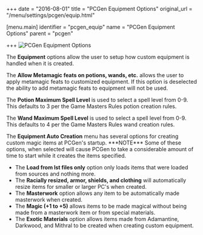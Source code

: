 +++
date = "2016-08-01"
title = "PCGen Equipment Options"
original_url = "/menu/settings/pcgen/equip.html"

[menu.main]
    identifier = "pcgen_equip"
    name = "PCGen Equipment Options"
    parent = "pcgen"
    
+++
![PCGen Equipment Options](../../../images/preferences/equipment.png)

The **Equipment** options allow the user to setup how custom equipment
is handled when it is created.

The **Allow Metamagic feats on potions, wands, etc.** allows the user to
apply metamagic feats to customized equipment. If this option is
deselected the ability to add metamagic feats to equipment will not be
used.

The **Potion Maximum Spell Level** is used to select a spell level from
0-9. This defaults to 3 per the Game Masters Rules potion creation
rules.

The **Wand Maximum Spell Level** is used to select a spell level from
0-9. This defaults to 4 per the Game Masters Rules wand creation rules.

The **Equipment Auto Creation** menu has several options for creating
custom magic items at PCGen's startup. \*\*\*NOTE\*\*\* Some of these
options, when selected will cause PCGen to take a considerable amount of
time to start while it creates the items specified.

-   The **Load from lst files only** option only loads items that were
    loaded from sources and nothing more.
-   The **Racially resized, armor, shields, and clothing** will
    automatically resize items for smaller or larger PC's when created.
-   The **Masterwork** option allows any item to be automatically made
    masterwork when created.
-   The **Magic (+1 to +5)** allows items to be made magical without
    being made from a masterwork item or from special materials.
-   The **Exotic Materials** option allows items made from Adamantine,
    Darkwood, and Mithral to be created when creating custom equipment.



